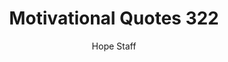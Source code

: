 ---
image: /assets/img/mq/mq_322_gaines.png
title: Motivational Quotes 322
categories:
  - Motivational Quotes
author: Hope Staff
notes: Motivational Quotes 322
embed: >-
  EMBED_GOES_HERE
transcript: >-
  SOME LINES OF TEXT START HERE
---